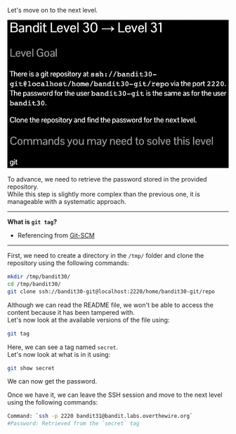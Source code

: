 Let's move on to the next level.

![untitled](ScreenShots/Level%2030%20->%2031.jpg)

To advance, we need to retrieve the password stored in the provided repository.  
While this step is slightly more complex than the previous one, it is manageable with a systematic approach.

---
**What is `git tag`?**
-  Referencing from [Git-SCM](https://git-scm.com/docs/git-tag)
---
First, we need to create a directory in the `/tmp/` folder and clone the repository using the following commands:
```bash
mkdir /tmp/bandit30/
cd /tmp/bandit30/
git clone ssh://bandit30-git@localhost:2220/home/bandit30-git/repo
```
Although we can read the README file, we won't be able to access the content because it has been tampered with.  
Let's now look at the available versions of the file using:
```bash
git tag
```
Here, we can see a tag named `secret`.  
Let's now look at what is in it using:
```bash
git show secret
```
We can now get the password.  

Once we have it, we can leave the SSH session and move to the next level using the following commands:
```bash
Command: `ssh -p 2220 bandit31@bandit.labs.overthewire.org`
#Password: Retrieved from the `secret` tag
```
<!-- Password: `OoffzGDlzhAlerFJ2cAiz1D41JW1Mhmt` -->
